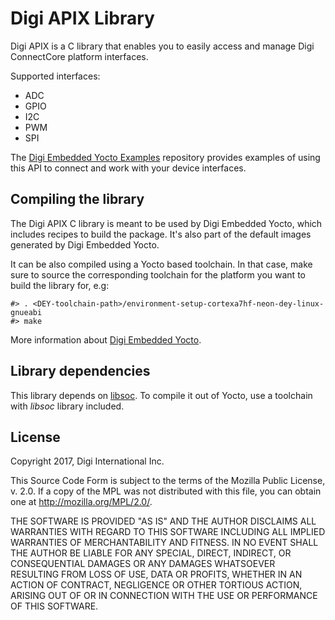 Digi APIX Library
=================
Digi APIX is a C library that enables you to easily access and manage Digi
ConnectCore platform interfaces.

Supported interfaces:

  * ADC
  * GPIO
  * I2C
  * PWM
  * SPI

The [Digi Embedded Yocto Examples](https://github.com/digi-embedded/dey-examples)
repository provides examples of using this API to connect and work with your
device interfaces.

Compiling the library
---------------------
The Digi APIX C library is meant to be used by Digi Embedded Yocto, which
includes recipes to build the package. It's also part of the default images
generated by Digi Embedded Yocto.

It can be also compiled using a Yocto based toolchain. In that case, make
sure to source the corresponding toolchain for the platform you want to build
the library for, e.g:

```
#> . <DEY-toolchain-path>/environment-setup-cortexa7hf-neon-dey-linux-gnueabi
#> make
```

More information about [Digi Embedded Yocto](https://github.com/digi-embedded/meta-digi).

Library dependencies
--------------------
This library depends on [libsoc](https://github.com/jackmitch/libsoc). To
compile it out of Yocto, use a toolchain with _libsoc_ library included.

License
-------
Copyright 2017, Digi International Inc.

This Source Code Form is subject to the terms of the Mozilla Public
License, v. 2.0. If a copy of the MPL was not distributed with this
file, you can obtain one at http://mozilla.org/MPL/2.0/.

THE SOFTWARE IS PROVIDED "AS IS" AND THE AUTHOR DISCLAIMS ALL WARRANTIES
WITH REGARD TO THIS SOFTWARE INCLUDING ALL IMPLIED WARRANTIES OF
MERCHANTABILITY AND FITNESS. IN NO EVENT SHALL THE AUTHOR BE LIABLE FOR
ANY SPECIAL, DIRECT, INDIRECT, OR CONSEQUENTIAL DAMAGES OR ANY DAMAGES
WHATSOEVER RESULTING FROM LOSS OF USE, DATA OR PROFITS, WHETHER IN AN
ACTION OF CONTRACT, NEGLIGENCE OR OTHER TORTIOUS ACTION, ARISING OUT OF
OR IN CONNECTION WITH THE USE OR PERFORMANCE OF THIS SOFTWARE.
